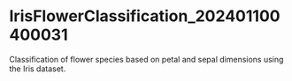 # IrisFlowerClassification_202401100400031
 Classification of flower species based on petal and sepal dimensions  using the Iris dataset. 
